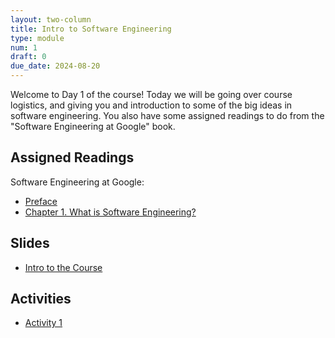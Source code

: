 ```yaml
---
layout: two-column
title: Intro to Software Engineering
type: module
num: 1
draft: 0
due_date: 2024-08-20
---
```


Welcome to Day 1 of the course! Today we will be going over course logistics, and giving you and introduction to some of the big ideas in software engineering. You also have some assigned readings to do from the "Software Engineering at Google" book.

## Assigned Readings
Software Engineering at Google:
* <a href="https://abseil.io/resources/swe-book/html/pr01.html" target="_blank">Preface</a>
* <a href="https://abseil.io/resources/swe-book/html/ch01.html" target="_blank">Chapter 1. What is Software Engineering?</a>

## Slides
* <a href="https://docs.google.com/presentation/d/13s8VK_rof1SkhaGAxLyXDuLfnfwJ0XxBZWJ0ZhJ6mSQ/edit?usp=sharing" target="_blank">Intro to the Course</a>


## Activities
* <a href="https://docs.google.com/document/d/1QzRsyB9zfvE2WpuGss3zpptkjvK4N73DM9cyi01-hOw/edit?usp=sharing" target="_blank">Activity 1</a>
